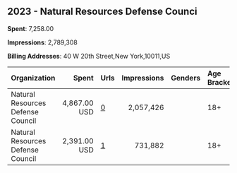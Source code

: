 ## 2023 - Natural Resources Defense Counci 
**Spent**: 7,258.00

**Impressions**: 2,789,308

**Billing Addresses**: 40 W 20th Street,New York,10011,US

|Organization|Spent|Urls|Impressions|Genders|Age Brackets|Country Codes|
|:---|---:|:---|---:|:---|:---|:---|
|Natural Resources Defense Council|4,867.00 USD|[0](https://www.snap.com/political-ads/asset/7332e11e7db1df8683dd6fb708a76b4c01f0995f79021ecbcd10f3511d731b1e?mediaType=mp4)|2,057,426||18+|united states|
|Natural Resources Defense Council|2,391.00 USD|[1](https://www.snap.com/political-ads/asset/7332e11e7db1df8683dd6fb708a76b4c01f0995f79021ecbcd10f3511d731b1e?mediaType=mp4)|731,882||18+|united states|
